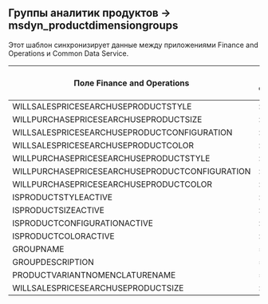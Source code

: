 ## <a name="product-dimension-groups-to-msdyn_productdimensiongroups"></a>Группы аналитик продуктов -> msdyn_productdimensiongroups

Этот шаблон синхронизирует данные между приложениями Finance and Operations и Common Data Service.

Поле Finance and Operations | Тип сопоставления | Другое поле Dynamics 365 | Значение по умолчанию
---|---|---|---
WILLSALESPRICESEARCHUSEPRODUCTSTYLE | >< | msdyn_willsalespricesearchuseproductstyle | 
WILLPURCHASEPRICESEARCHUSEPRODUCTSIZE | >< | msdyn_willpurchasepricesearchuseproductsize | 
WILLSALESPRICESEARCHUSEPRODUCTCONFIGURATION | >< | msdyn_willsalespricesearchuseprodconfig | 
WILLSALESPRICESEARCHUSEPRODUCTCOLOR | >< | msdyn_willsalespricesearchuseproductcolor | 
WILLPURCHASEPRICESEARCHUSEPRODUCTSTYLE | >< | msdyn_willpurchasepricesearchuseproductstyle | 
WILLPURCHASEPRICESEARCHUSEPRODUCTCONFIGURATION | >< | msdyn_willpurchpricesearchuseprodconfig | 
WILLPURCHASEPRICESEARCHUSEPRODUCTCOLOR | >< | msdyn_willpurchpricesearchuseproductcolor | 
ISPRODUCTSTYLEACTIVE | >< | msdyn_isproductstyleactive | 
ISPRODUCTSIZEACTIVE | >< | msdyn_isproductsizeactive | 
ISPRODUCTCONFIGURATIONACTIVE | >< | msdyn_isproductconfigurationactive | 
ISPRODUCTCOLORACTIVE | >< | msdyn_isproductcoloractive | 
GROUPNAME | = | msdyn_groupname | 
GROUPDESCRIPTION | = | msdyn_groupdescription | 
PRODUCTVARIANTNOMENCLATURENAME | = | msdyn_productvariantnomenclaturename | 
WILLSALESPRICESEARCHUSEPRODUCTSIZE | >< | msdyn_willsalespricesearchuseproductsize | 
